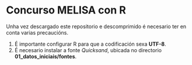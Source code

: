 # Concurso MELISA con R

Unha vez descargado este repositorio e descomprimido é necesario ter en conta varias precaucións.

1. É importante configurar R para que a codificación sexa **UTF-8**.
2. É necesario instalar a fonte *Quicksand*, ubicada no directorio **01_datos_iniciais/fontes**.


